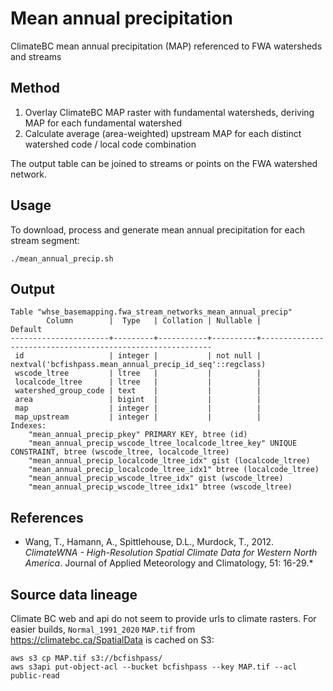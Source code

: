 # Mean annual precipitation 

ClimateBC mean annual precipitation (MAP) referenced to FWA watersheds and streams

## Method

1. Overlay ClimateBC MAP raster with fundamental watersheds, deriving MAP for each fundamental watershed
2. Calculate average (area-weighted) upstream MAP for each distinct watershed code / local code combination 

The output table can be joined to streams or points on the FWA watershed network.

## Usage

To download, process and generate mean annual precipitation for each stream segment:

    ./mean_annual_precip.sh

## Output

```
Table "whse_basemapping.fwa_stream_networks_mean_annual_precip"
        Column        |  Type   | Collation | Nullable |                          Default
----------------------+---------+-----------+----------+-----------------------------------------------------------
 id                   | integer |           | not null | nextval('bcfishpass.mean_annual_precip_id_seq'::regclass)
 wscode_ltree         | ltree   |           |          |
 localcode_ltree      | ltree   |           |          |
 watershed_group_code | text    |           |          |
 area                 | bigint  |           |          |
 map                  | integer |           |          |
 map_upstream         | integer |           |          |
Indexes:
    "mean_annual_precip_pkey" PRIMARY KEY, btree (id)
    "mean_annual_precip_wscode_ltree_localcode_ltree_key" UNIQUE CONSTRAINT, btree (wscode_ltree, localcode_ltree)
    "mean_annual_precip_localcode_ltree_idx" gist (localcode_ltree)
    "mean_annual_precip_localcode_ltree_idx1" btree (localcode_ltree)
    "mean_annual_precip_wscode_ltree_idx" gist (wscode_ltree)
    "mean_annual_precip_wscode_ltree_idx1" btree (wscode_ltree)
```

## References

- Wang, T., Hamann, A., Spittlehouse, D.L., Murdock, T., 2012. *ClimateWNA - High-Resolution Spatial Climate Data for Western North America*. Journal of Applied Meteorology and Climatology, 51: 16-29.*


## Source data lineage

Climate BC web and api do not seem to provide urls to climate rasters. For easier builds, `Normal_1991_2020` `MAP.tif` from https://climatebc.ca/SpatialData is cached on S3:

    aws s3 cp MAP.tif s3://bcfishpass/
    aws s3api put-object-acl --bucket bcfishpass --key MAP.tif --acl public-read